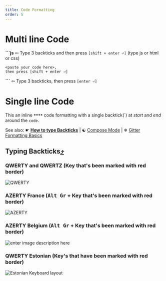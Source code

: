 ```yaml
---
title: Code Formatting
order: 5
---
```

# Multi line Code

**```js** ⇦ Type 3 backticks and then press `[shift + enter ⏎]` (type js or html or css)

```text
<paste your code here>,
then press [shift + enter ⏎]
```

**```** ⇦ Type 3 backticks, then press `[enter ⏎]`

# Single line Code

This an inline **`**`<paste code here>`**`** code formatting with a single backtick(\`) at _start_ and _end_ around the `code`.

See also: ☛ [**How to type Backticks**](Code-Formatting#typing-backticks) | ☯ [Compose Mode](https://gitter.zendesk.com/hc/en-us/articles/201302311-Compose-mode) | ❄ [Gitter Formatting Basics](https://gitter.zendesk.com/hc/en-us/articles/200176682-Markdown-basics)

## Typing Backticks[⤴](http://superuser.com/a/254077/122424)

### QWERTY and QWERTZ (Key that's been marked with red border)

![QWERTY](https://i.stack.imgur.com/TOn1U.png)

### AZERTY France (<kbd>Alt Gr</kbd> + Key that's been marked with red border)

![AZERTY](https://i.stack.imgur.com/BTBIE.png)

### AZERTY Belgium (<kbd>Alt Gr</kbd> + Key that's been marked with red border)

![enter image description here](https://i.stack.imgur.com/9o9hM.png)

### QWERTY Estonian (Key's that have been marked with red border)

![Estonian Keyboard layout](https://i.imgur.com/Ugcflkk.png)
